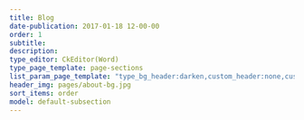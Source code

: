 ```yaml
---
title: Blog
date-publication: 2017-01-18 12-00-00
order: 1
subtitle: 
description:
type_editor: CkEditor(Word)
type_page_template: page-sections
list_param_page_template: "type_bg_header:darken,custom_header:none,custom_navigation:default_navbar_fixed_nojs,custom_design_content_section:main_content"
header_img: pages/about-bg.jpg
sort_items: order
model: default-subsection
---
```


